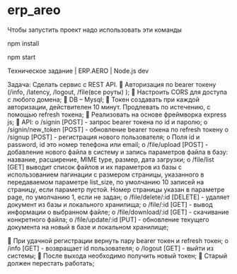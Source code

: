 # erp_areo
Чтобы запустить проект надо использовать эти команды

npm install 


npm start

Техническое задание | ERP.AERO | Node.js dev

Задача:
Сделать сервис с REST API.
 Авторизация по bearer токену (/info, /latency, /logout, /file(все роуты) );
 Настроить CORS для доступа с любого домена;
 DB – Mysql;
 Токен создавать при каждой авторизации, действителен 10 минут. Продлевать по
истечению, с помощью refresh токена;
 Реализовать на основе фреймворка express js;
 API:
o /signin [POST] - запрос bearer токена по id и паролю;
o /signin/new_token [POST] - обновление bearer токена по refresh токену
o /signup [POST] - регистрация нового пользователя;
o Поля id и password, id это номер телефона или email;
o /file/upload [POST] - добавление нового файла в систему и запись
параметров файла в базу: название, расширение, MIME type, размер, дата
загрузки;
o /file/list [GET] выводит список файлов и их параметров из базы с
использованием пагинации с размером страницы, указанного в
передаваемом параметре list_size, по умолчанию 10 записей на страницу,
если параметр пустой. Номер страницы указан в параметре page, по
умолчанию 1, если не задан;
o /file/delete/:id [DELETE] - удаляет документ из базы и локального
хранилища;
o /file/:id [GET] - вывод информации о выбранном файле;
o /file/download/:id [GET] - скачивание конкретного файла;
o /file/update/:id [PUT] - обновление текущего документа на новый в базе и
локальном хранилище;

 При удачной регистрации вернуть пару bearer токен и refresh токен;
o /info [GET] - возвращает id пользователя;
o /logout [GET] - выйти из системы;
 После выхода необходимо получить новый токен;
 Старый должен перестать работать;

